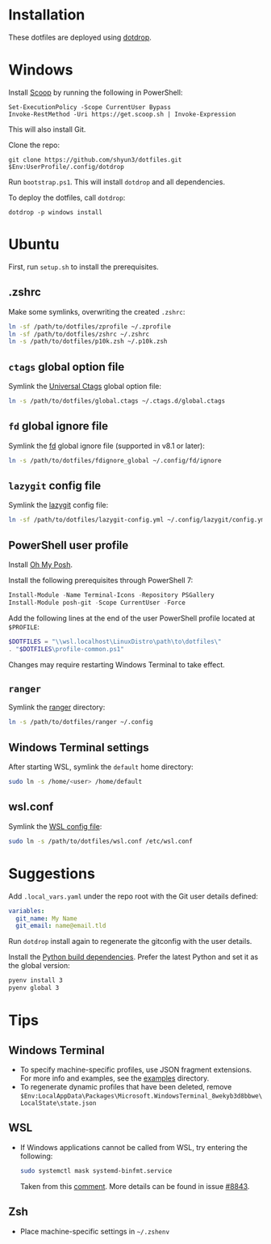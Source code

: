 # Installation

These dotfiles are deployed using [dotdrop](https://dotdrop.readthedocs.io/en/latest/).

# Windows

Install [Scoop](https://scoop.sh/) by running the following in PowerShell:
```pwsh
Set-ExecutionPolicy -Scope CurrentUser Bypass
Invoke-RestMethod -Uri https://get.scoop.sh | Invoke-Expression
```
This will also install Git.

Clone the repo:
```pwsh
git clone https://github.com/shyun3/dotfiles.git
$Env:UserProfile/.config/dotdrop
```

Run `bootstrap.ps1`. This will install `dotdrop` and all dependencies.

To deploy the dotfiles, call `dotdrop`:
```pwsh
dotdrop -p windows install
```

# Ubuntu

First, run `setup.sh` to install the prerequisites.

## .zshrc

Make some symlinks, overwriting the created `.zshrc`:
```zsh
ln -sf /path/to/dotfiles/zprofile ~/.zprofile
ln -sf /path/to/dotfiles/zshrc ~/.zshrc
ln -s /path/to/dotfiles/p10k.zsh ~/.p10k.zsh
```

## `ctags` global option file

Symlink the [Universal Ctags][univ-ctags] global option file:
```zsh
ln -s /path/to/dotfiles/global.ctags ~/.ctags.d/global.ctags
```

## `fd` global ignore file

Symlink the [fd][] global ignore file (supported in v8.1 or later):
```zsh
ln -s /path/to/dotfiles/fdignore_global ~/.config/fd/ignore
```

## `lazygit` config file

Symlink the [lazygit](https://github.com/jesseduffield/lazygit) config file:
```zsh
ln -sf /path/to/dotfiles/lazygit-config.yml ~/.config/lazygit/config.yml
```

## PowerShell user profile

Install [Oh My Posh](https://ohmyposh.dev/docs/installation/windows).

Install the following prerequisites through PowerShell 7:
```powershell
Install-Module -Name Terminal-Icons -Repository PSGallery
Install-Module posh-git -Scope CurrentUser -Force
```

Add the following lines at the end of the user PowerShell profile located at
`$PROFILE`:
```powershell
$DOTFILES = "\\wsl.localhost\LinuxDistro\path\to\dotfiles\"
. "$DOTFILES\profile-common.ps1"
```

Changes may require restarting Windows Terminal to take effect.

## `ranger`

Symlink the [ranger](https://ranger.github.io/index.html) directory:
```sh
ln -s /path/to/dotfiles/ranger ~/.config
```

## Windows Terminal settings

After starting WSL, symlink the `default` home directory:
```zsh
sudo ln -s /home/<user> /home/default
```

## wsl.conf

Symlink the [WSL config file][wsl-conf]:
```zsh
sudo ln -s /path/to/dotfiles/wsl.conf /etc/wsl.conf
```

# Suggestions

Add `.local_vars.yaml` under the repo root with the Git user details defined:
```yaml
variables:
  git_name: My Name
  git_email: name@email.tld
```
Run `dotdrop` install again to regenerate the gitconfig with the user details.

Install the [Python build dependencies][python-build-deps]. Prefer the latest
Python and set it as the global version:
```zsh
pyenv install 3
pyenv global 3
```

# Tips

## Windows Terminal

* To specify machine-specific profiles, use JSON fragment extensions. For more
  info and examples, see the [examples](examples/) directory.
* To regenerate dynamic profiles that have been deleted, remove
  `$Env:LocalAppData\Packages\Microsoft.WindowsTerminal_8wekyb3d8bbwe\LocalState\state.json`

## WSL

* If Windows applications cannot be called from WSL, try entering the
  following:
  ```sh
  sudo systemctl mask systemd-binfmt.service
  ```
  Taken from this [comment][wsl-interop-comment]. More details can be found in
  issue [#8843](https://github.com/microsoft/WSL/issues/8843).

## Zsh

* Place machine-specific settings in `~/.zshenv`

[fd]: https://github.com/sharkdp/fd
[python-build-deps]: https://github.com/pyenv/pyenv?tab=readme-ov-file#install-python-build-dependencies
[univ-ctags]: https://docs.ctags.io/en/latest/option-file.html#order-of-loading-option-files
[wsl-conf]: https://docs.microsoft.com/en-us/windows/wsl/wsl-config#per-distribution-configuration-options-with-wslconf
[wsl-interop-comment]: https://github.com/microsoft/WSL/issues/8843#issuecomment-1624028222
